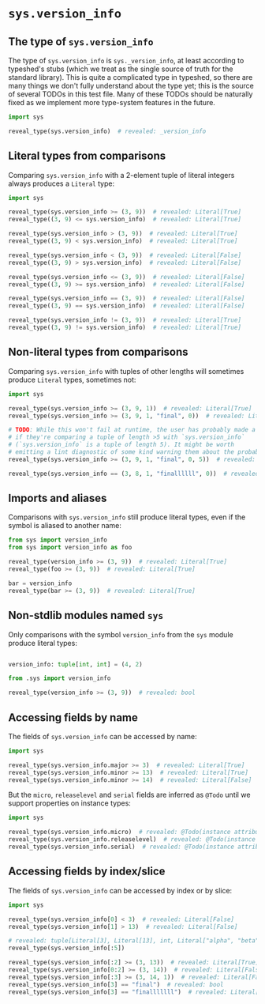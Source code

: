 # `sys.version_info`

## The type of `sys.version_info`

The type of `sys.version_info` is `sys._version_info`, at least according to typeshed's stubs (which
we treat as the single source of truth for the standard library). This is quite a complicated type
in typeshed, so there are many things we don't fully understand about the type yet; this is the
source of several TODOs in this test file. Many of these TODOs should be naturally fixed as we
implement more type-system features in the future.

```py
import sys

reveal_type(sys.version_info)  # revealed: _version_info
```

## Literal types from comparisons

Comparing `sys.version_info` with a 2-element tuple of literal integers always produces a `Literal`
type:

```py
import sys

reveal_type(sys.version_info >= (3, 9))  # revealed: Literal[True]
reveal_type((3, 9) <= sys.version_info)  # revealed: Literal[True]

reveal_type(sys.version_info > (3, 9))  # revealed: Literal[True]
reveal_type((3, 9) < sys.version_info)  # revealed: Literal[True]

reveal_type(sys.version_info < (3, 9))  # revealed: Literal[False]
reveal_type((3, 9) > sys.version_info)  # revealed: Literal[False]

reveal_type(sys.version_info <= (3, 9))  # revealed: Literal[False]
reveal_type((3, 9) >= sys.version_info)  # revealed: Literal[False]

reveal_type(sys.version_info == (3, 9))  # revealed: Literal[False]
reveal_type((3, 9) == sys.version_info)  # revealed: Literal[False]

reveal_type(sys.version_info != (3, 9))  # revealed: Literal[True]
reveal_type((3, 9) != sys.version_info)  # revealed: Literal[True]
```

## Non-literal types from comparisons

Comparing `sys.version_info` with tuples of other lengths will sometimes produce `Literal` types,
sometimes not:

```py
import sys

reveal_type(sys.version_info >= (3, 9, 1))  # revealed: Literal[True]
reveal_type(sys.version_info >= (3, 9, 1, "final", 0))  # revealed: Literal[True]

# TODO: While this won't fail at runtime, the user has probably made a mistake
# if they're comparing a tuple of length >5 with `sys.version_info`
# (`sys.version_info` is a tuple of length 5). It might be worth
# emitting a lint diagnostic of some kind warning them about the probable error?
reveal_type(sys.version_info >= (3, 9, 1, "final", 0, 5))  # revealed: Literal[True]

reveal_type(sys.version_info == (3, 8, 1, "finallllll", 0))  # revealed: Literal[False]
```

## Imports and aliases

Comparisons with `sys.version_info` still produce literal types, even if the symbol is aliased to
another name:

```py
from sys import version_info
from sys import version_info as foo

reveal_type(version_info >= (3, 9))  # revealed: Literal[True]
reveal_type(foo >= (3, 9))  # revealed: Literal[True]

bar = version_info
reveal_type(bar >= (3, 9))  # revealed: Literal[True]
```

## Non-stdlib modules named `sys`

Only comparisons with the symbol `version_info` from the `sys` module produce literal types:

```py path=package/__init__.py
```

```py path=package/sys.py
version_info: tuple[int, int] = (4, 2)
```

```py path=package/script.py
from .sys import version_info

reveal_type(version_info >= (3, 9))  # revealed: bool
```

## Accessing fields by name

The fields of `sys.version_info` can be accessed by name:

```py path=a.py
import sys

reveal_type(sys.version_info.major >= 3)  # revealed: Literal[True]
reveal_type(sys.version_info.minor >= 13)  # revealed: Literal[True]
reveal_type(sys.version_info.minor >= 14)  # revealed: Literal[False]
```

But the `micro`, `releaselevel` and `serial` fields are inferred as `@Todo` until we support
properties on instance types:

```py path=b.py
import sys

reveal_type(sys.version_info.micro)  # revealed: @Todo(instance attributes)
reveal_type(sys.version_info.releaselevel)  # revealed: @Todo(instance attributes)
reveal_type(sys.version_info.serial)  # revealed: @Todo(instance attributes)
```

## Accessing fields by index/slice

The fields of `sys.version_info` can be accessed by index or by slice:

```py
import sys

reveal_type(sys.version_info[0] < 3)  # revealed: Literal[False]
reveal_type(sys.version_info[1] > 13)  # revealed: Literal[False]

# revealed: tuple[Literal[3], Literal[13], int, Literal["alpha", "beta", "candidate", "final"], int]
reveal_type(sys.version_info[:5])

reveal_type(sys.version_info[:2] >= (3, 13))  # revealed: Literal[True]
reveal_type(sys.version_info[0:2] >= (3, 14))  # revealed: Literal[False]
reveal_type(sys.version_info[:3] >= (3, 14, 1))  # revealed: Literal[False]
reveal_type(sys.version_info[3] == "final")  # revealed: bool
reveal_type(sys.version_info[3] == "finalllllll")  # revealed: Literal[False]
```
